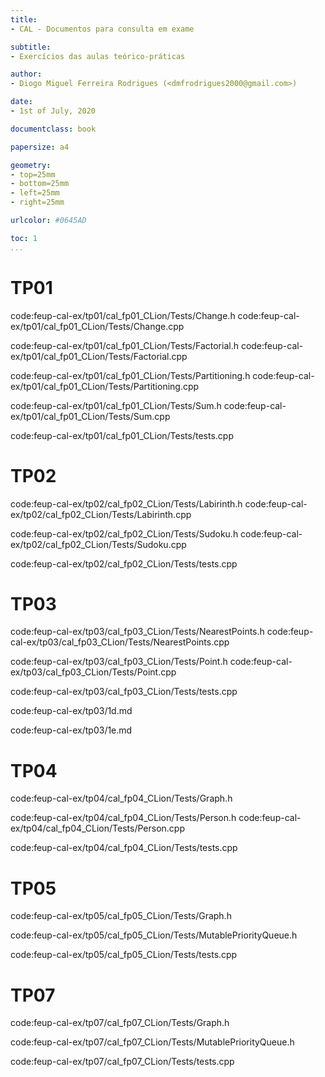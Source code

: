 ```yaml
---
title:
- CAL - Documentos para consulta em exame

subtitle:
- Exercícios das aulas teórico-práticas

author:
- Diogo Miguel Ferreira Rodrigues (<dmfrodrigues2000@gmail.com>)

date:
- 1st of July, 2020

documentclass: book

papersize: a4

geometry:
- top=25mm
- bottom=25mm
- left=25mm
- right=25mm

urlcolor: #0645AD

toc: 1
...
```


# TP01

code:feup-cal-ex/tp01/cal_fp01_CLion/Tests/Change.h
code:feup-cal-ex/tp01/cal_fp01_CLion/Tests/Change.cpp

code:feup-cal-ex/tp01/cal_fp01_CLion/Tests/Factorial.h
code:feup-cal-ex/tp01/cal_fp01_CLion/Tests/Factorial.cpp

code:feup-cal-ex/tp01/cal_fp01_CLion/Tests/Partitioning.h
code:feup-cal-ex/tp01/cal_fp01_CLion/Tests/Partitioning.cpp

code:feup-cal-ex/tp01/cal_fp01_CLion/Tests/Sum.h
code:feup-cal-ex/tp01/cal_fp01_CLion/Tests/Sum.cpp

code:feup-cal-ex/tp01/cal_fp01_CLion/Tests/tests.cpp

# TP02

code:feup-cal-ex/tp02/cal_fp02_CLion/Tests/Labirinth.h
code:feup-cal-ex/tp02/cal_fp02_CLion/Tests/Labirinth.cpp

code:feup-cal-ex/tp02/cal_fp02_CLion/Tests/Sudoku.h
code:feup-cal-ex/tp02/cal_fp02_CLion/Tests/Sudoku.cpp

code:feup-cal-ex/tp02/cal_fp02_CLion/Tests/tests.cpp

# TP03

code:feup-cal-ex/tp03/cal_fp03_CLion/Tests/NearestPoints.h
code:feup-cal-ex/tp03/cal_fp03_CLion/Tests/NearestPoints.cpp

code:feup-cal-ex/tp03/cal_fp03_CLion/Tests/Point.h
code:feup-cal-ex/tp03/cal_fp03_CLion/Tests/Point.cpp

code:feup-cal-ex/tp03/cal_fp03_CLion/Tests/tests.cpp

code:feup-cal-ex/tp03/1d.md

code:feup-cal-ex/tp03/1e.md

# TP04

code:feup-cal-ex/tp04/cal_fp04_CLion/Tests/Graph.h

code:feup-cal-ex/tp04/cal_fp04_CLion/Tests/Person.h
code:feup-cal-ex/tp04/cal_fp04_CLion/Tests/Person.cpp

code:feup-cal-ex/tp04/cal_fp04_CLion/Tests/tests.cpp

# TP05

code:feup-cal-ex/tp05/cal_fp05_CLion/Tests/Graph.h

code:feup-cal-ex/tp05/cal_fp05_CLion/Tests/MutablePriorityQueue.h

code:feup-cal-ex/tp05/cal_fp05_CLion/Tests/tests.cpp

# TP07

code:feup-cal-ex/tp07/cal_fp07_CLion/Tests/Graph.h

code:feup-cal-ex/tp07/cal_fp07_CLion/Tests/MutablePriorityQueue.h

code:feup-cal-ex/tp07/cal_fp07_CLion/Tests/tests.cpp
